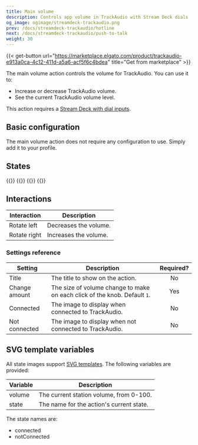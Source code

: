 ```yaml
---
title: Main volume
description: Controls app volume in TrackAudio with Stream Deck dials
og_image: ogimage/streamdeck-trackaudio.png
prev: /docs/streamdeck-trackaudio/hotline
next: /docs/streamdeck-trackaudio/push-to-talk
weight: 30
---
```


{{< get-button url="https://marketplace.elgato.com/product/trackaudio-e913a0ca-4c12-411d-a5a6-acf5f6c4bdea" title="Get from marketplace" >}}

The main volume action controls the volume for TrackAudio. You can use it to:

- Increase or decrease TrackAudio volume.
- See the current TrackAudio volume level.

This action requires a [Stream Deck with dial inputs](https://www.elgato.com/us/en/p/stream-deck-plus-black).

## Basic configuration

The main volume action does not require any configuration to use. Simply add it to your profile.

## States

{{<action-figures>}}
{{<action-figure src="trackaudio/main-volume/template.svg.html" state="connected" volume=90 title="TrackAudio" caption="Connected">}}
{{<action-figure src="trackaudio/main-volume/template.svg.html" state="notConnected" volume=90 title="TrackAudio" caption="Not connected">}}
{{</action-figures>}}

## Interactions

| Interaction  | Description           |
| ------------ | --------------------- |
| Rotate left  | Decreases the volume. |
| Rotate right | Increases the volume. |

### Settings reference

| Setting       | Description                                                               | Required? |
| ------------- | ------------------------------------------------------------------------- | :-------: |
| Title         | The title to show on the action.                                          |    No     |
| Change amount | The size of volume change to make on each click of the knob. Default `1`. |    Yes    |
| Connected     | The image to display when connected to TrackAudio.                        |    No     |
| Not connected | The image to display when not connected to TrackAudio.                    |    No     |

## SVG template variables

All state images support [SVG templates](../svg-templates/). The following variables are provided:

| Variable | Description                              |
| -------- | ---------------------------------------- |
| volume   | The current station volume, from 0-100.  |
| state    | The name for the action's current state. |

The state names are:

- connected
- notConnected
